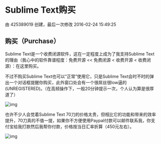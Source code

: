# Sublime Text购买

由 425389019 创建，最后一次修改 2016-02-24 15:49:25

## 购买（Purchase）

Sublime Text是一个收费闭源软件，这在一定程度上成为了我支持Sublime Text的理由（我心中的软件靠谱程度：免费开源 << 免费闭源 < 收费开源 < 收费闭源）：在这里购买。

不过不购买Sublime Text也可以“正常”使用它，只是Sublime Text会时不时的弹出一个对话框提醒你购买，此外窗口处会有一个很屌丝很low逼的(UNREGISTERED)。（在高频操作下，一般20分钟提示一次，个人认为算是很厚道了）

![img](https://img.w3cschool.cn/attachments/image/cimg/2015-09-05_55ea6f675e6c4.jpg)

也许不少人会觉着Sublime Text 70刀的价格太贵，但相比它的功能和带来的效率提升，70刀真的不值一提，如果你不方便使用Paypal付款可以邮件联系我，你支付宝给我打款然后我帮你付款，价格按当日汇率折算（450元左右）。

![img](https://img.w3cschool.cn/attachments/image/cimg/2015-09-05_55ea6f67c32d0.jpg)